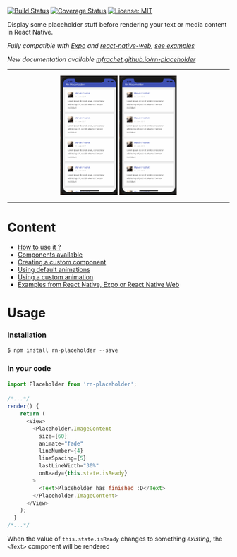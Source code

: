 [![Build Status](https://travis-ci.org/mfrachet/rn-placeholder.svg?branch=master)](https://travis-ci.org/mfrachet/rn-placeholder)
[![Coverage Status](https://coveralls.io/repos/github/mfrachet/rn-placeholder/badge.svg?branch=master)](https://coveralls.io/github/mfrachet/rn-placeholder?branch=master)
[![License: MIT](https://img.shields.io/badge/License-MIT-yellow.svg)](https://opensource.org/licenses/MIT)

Display some placeholder stuff before rendering your text or media content in React Native.

_Fully compatible with [Expo](https://expo.io/) and [react-native-web](https://github.com/necolas/react-native-web), [see examples](./EXAMPLE.md)_

_New documentation available [mfrachet.github.io/rn-placeholder](https://mfrachet.github.io/rn-placeholder/)_

---

<p align="center">
<img height="270" src="./book/placeholder.gif" />
<img height="270" src="./book/shine.gif" />
</p>

---

# Content

- <a href="#usage">How to use it ?</a>
- [Components available](./API.md)
- [Creating a custom component](./API.md#custom)
- [Using default animations](./ANIMATIONS.md#default)
- [Using a custom animation](./ANIMATIONS.md#custom)
- [Examples from React Native, Expo or React Native Web](./EXAMPLE.md)

<h1 name="#usage">Usage</h1>

### Installation

```javascript
$ npm install rn-placeholder --save
```

### In your code

```javascript
import Placeholder from 'rn-placeholder';

/*...*/
render() {
    return (
      <View>
        <Placeholder.ImageContent
          size={60}
          animate="fade"
          lineNumber={4}
          lineSpacing={5}
          lastLineWidth="30%"
          onReady={this.state.isReady}
        >
          <Text>Placeholder has finished :D</Text>
        </Placeholder.ImageContent>
      </View>
    );
  }
/*...*/
```

When the value of `this.state.isReady` changes to something _existing_, the `<Text>` component will be rendered
